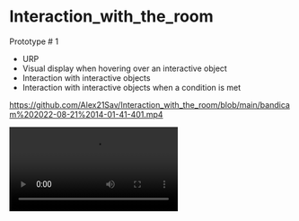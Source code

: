 # Interaction_with_the_room

Prototype # 1

- URP
- Visual display when hovering over an interactive object
- Interaction with interactive objects
- Interaction with interactive objects when a condition is met

https://github.com/Alex21Sav/Interaction_with_the_room/blob/main/bandicam%202022-08-21%2014-01-41-401.mp4


![grab-landing-page](https://github.com/Alex21Sav/Interaction_with_the_room/blob/main/bandicam%202022-08-21%2014-01-41-401.mp4)
